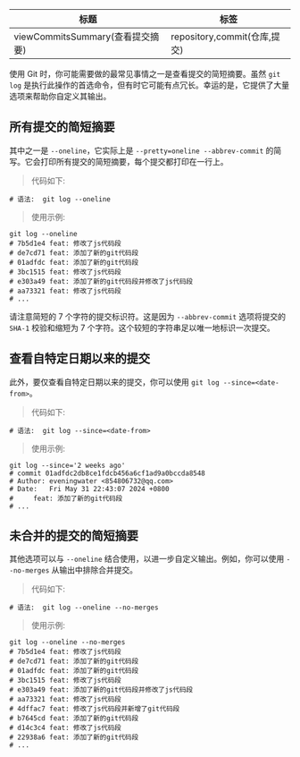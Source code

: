 | 标题                             | 标签                         |
| -------------------------------- | ---------------------------- |
| viewCommitsSummary(查看提交摘要) | repository,commit(仓库,提交) |

使用 Git 时，你可能需要做的最常见事情之一是查看提交的简短摘要。虽然 `git log` 是执行此操作的首选命令，但有时它可能有点冗长。幸运的是，它提供了大量选项来帮助你自定义其输出。

## 所有提交的简短摘要

其中之一是 `--oneline`，它实际上是 `--pretty=oneline --abbrev-commit` 的简写。它会打印所有提交的简短摘要，每个提交都打印在一行上。

> 代码如下:

```shell
# 语法:  git log --oneline
```

> 使用示例:

```shell
git log --oneline
# 7b5d1e4 feat: 修改了js代码段
# de7cd71 feat: 添加了新的git代码段
# 01adfdc feat: 添加了新的git代码段
# 3bc1515 feat: 修改了js代码段
# e303a49 feat: 添加了新的git代码段并修改了js代码段
# aa73321 feat: 修改了js代码段
# ...
```

请注意简短的 7 个字符的提交标识符。这是因为 `--abbrev-commit` 选项将提交的 `SHA-1` 校验和缩短为 7 个字符。这个较短的字符串足以唯一地标识一次提交。

## 查看自特定日期以来的提交

此外，要仅查看自特定日期以来的提交，你可以使用 `git log --since=<date-from>`。

> 代码如下:

```shell
# 语法:  git log --since=<date-from>
```

> 使用示例:

```shell
git log --since='2 weeks ago'
# commit 01adfdc2db8ce1fdcb456a6cf1ad9a0bccda8548
# Author: eveningwater <854806732@qq.com>
# Date:   Fri May 31 22:43:07 2024 +0800
#     feat: 添加了新的git代码段
# ...
```

## 未合并的提交的简短摘要

其他选项可以与 `--oneline` 结合使用，以进一步自定义输出。例如，你可以使用 `--no-merges` 从输出中排除合并提交。

> 代码如下:

```shell
# 语法:  git log --oneline --no-merges
```

> 使用示例:

```shell
git log --oneline --no-merges
# 7b5d1e4 feat: 修改了js代码段
# de7cd71 feat: 添加了新的git代码段
# 01adfdc feat: 添加了新的git代码段
# 3bc1515 feat: 修改了js代码段
# e303a49 feat: 添加了新的git代码段并修改了js代码段
# aa73321 feat: 修改了js代码段
# 4dffac7 feat: 修改了js代码段并新增了git代码段
# b7645cd feat: 添加了新的git代码段
# d14c3c4 feat: 修改了js代码段
# 22938a6 feat: 添加了新的git代码段
# ...
```
